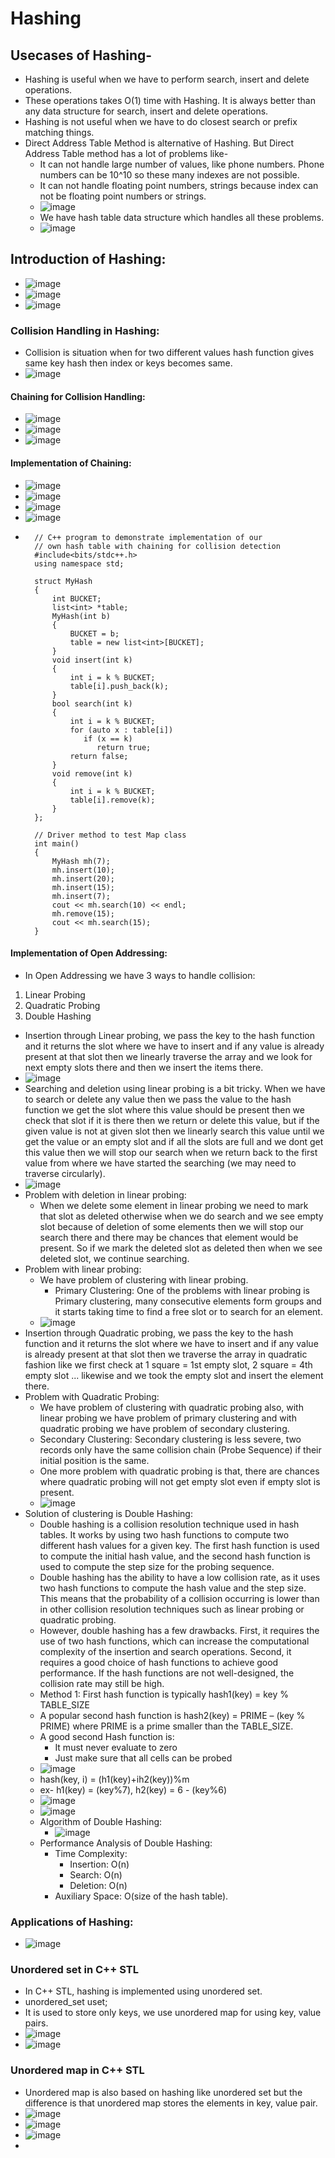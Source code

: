 # Hashing

## Usecases of Hashing-

- Hashing is useful when we have to perform search, insert and delete operations.
- These operations takes O(1) time with Hashing. It is always better than any data structure for search, insert and delete operations.
- Hashing is not useful when we have to do closest search or prefix matching things.
- Direct Address Table Method is alternative of Hashing. But Direct Address Table method has a lot of problems like-
  - It can not handle large number of values, like phone numbers. Phone numbers can be 10^10 so these many indexes are not possible.
  - It can not handle floating point numbers, strings because index can not be floating point numbers or strings.
  - ![image](https://github.com/shubham-156760530/DSA-Questions/assets/59314528/4d0a372f-457b-4c07-ac31-c95f011298ab)
  - We have hash table data structure which handles all these problems.
  - ![image](https://github.com/shubham-156760530/DSA-Questions/assets/59314528/948a9341-6629-43fa-8d5d-3e0a19d7b9e7)
## Introduction of Hashing:
  - ![image](https://github.com/shubham-156760530/DSA-Questions/assets/59314528/22fea65f-1042-4f40-8456-112a1a510c71)
  - ![image](https://github.com/shubham-156760530/DSA-Questions/assets/59314528/3e552b6a-4057-41c5-9ea6-98f1457d8549)
  - ![image](https://github.com/shubham-156760530/DSA-Questions/assets/59314528/aaf64e22-7c06-45a0-81a2-37968d41d28e)
### Collision Handling in Hashing:
  - Collision is situation when for two different values hash function gives same key hash then index or keys becomes same.
  - ![image](https://github.com/shubham-156760530/DSA-Questions/assets/59314528/7c0d318b-dc69-4b61-ae26-8a0a327f072e)
#### Chaining for Collision Handling:
  - ![image](https://github.com/shubham-156760530/DSA-Questions/assets/59314528/841ce21d-b077-4023-b301-68bd2554032b)
  - ![image](https://github.com/shubham-156760530/DSA-Questions/assets/59314528/a20b7eb2-6587-4989-81bc-61b081b93041)
  - ![image](https://github.com/shubham-156760530/DSA-Questions/assets/59314528/e4014230-9e9a-4905-8ff8-d4eb00f36653)
#### Implementation of Chaining:
  - ![image](https://github.com/shubham-156760530/DSA-Questions/assets/59314528/b36d78bc-5f41-4f2c-9fe0-d710cabe2e84)
  - ![image](https://github.com/shubham-156760530/DSA-Questions/assets/59314528/c6247958-a821-439e-9f4b-1ff22f16ac4f)
  - ![image](https://github.com/shubham-156760530/DSA-Questions/assets/59314528/97043738-e531-4219-945d-03e14b34adcc)
  - ![image](https://github.com/shubham-156760530/DSA-Questions/assets/59314528/0960efbf-0f7b-4f15-8d93-68f0ab4e5fc6)
  -       // C++ program to demonstrate implementation of our 
          // own hash table with chaining for collision detection 
          #include<bits/stdc++.h>
          using namespace std;
          
          struct MyHash
          {
              int BUCKET;
              list<int> *table;
              MyHash(int b)
              {
                  BUCKET = b;
                  table = new list<int>[BUCKET];
              }
              void insert(int k)
              {
                  int i = k % BUCKET;
                  table[i].push_back(k);
              }
              bool search(int k)
              {
                  int i = k % BUCKET;
                  for (auto x : table[i])
                     if (x == k)
                        return true;
                  return false;      
              }
              void remove(int k)
              {
                  int i = k % BUCKET;
                  table[i].remove(k);
              }
          };
          
          // Driver method to test Map class 
          int main() 
          { 
              MyHash mh(7);
              mh.insert(10);
              mh.insert(20);
              mh.insert(15);
              mh.insert(7);
              cout << mh.search(10) << endl;
              mh.remove(15);
              cout << mh.search(15);
          }

#### Implementation of Open Addressing:
  - In Open Addressing we have 3 ways to handle collision:
  1. Linear Probing
  2. Quadratic Probing
  3. Double Hashing
  - Insertion through Linear probing, we pass the key to the hash function and it returns the slot where we have to insert and if any value is already present at that slot then we linearly traverse the array and we look for next empty slots there and then we insert the items there.
  - ![image](https://github.com/shubham-156760530/DSA-Questions/assets/59314528/51456eb0-ab57-46d1-b1a8-2213afaaa893)
  - Searching and deletion using linear probing is a bit tricky. When we have to search or delete any value then we pass the value to the hash function we get the slot where this value should be present then we check that slot if it is there then we return or delete this value, but if the given value is not at given slot then we linearly search this value until we get the value or an empty slot and if all the slots are full and we dont get this value then we will stop our search when we return back to the first value from where we have started the searching (we may need to traverse circularly).
  - ![image](https://github.com/shubham-156760530/DSA-Questions/assets/59314528/a889c82d-90cf-464b-8924-b1d64c910820)
  - Problem with deletion in linear probing:
    - When we delete some element in linear probing we need to mark that slot as deleted otherwise when we do search and we see empty slot because of deletion of some elements then we will stop our search there and there may be chances that element would be present. So if we mark the deleted slot as deleted then when we see deleted slot, we continue searching.
  - Problem with linear probing:
    - We have problem of clustering with linear probing.
      - Primary Clustering: One of the problems with linear probing is Primary clustering, many consecutive elements form groups and it starts taking time to find a free slot or to search for an element.
    - ![image](https://github.com/shubham-156760530/DSA-Questions/assets/59314528/7c38539c-f2bc-4947-8f44-5ae29e18236e)
  - Insertion through Quadratic probing, we pass the key to the hash function and it returns the slot where we have to insert and if any value is already present at that slot then we traverse the array in quadratic fashion like we first check at 1 square = 1st empty slot, 2 square = 4th empty slot ... likewise and we took the empty slot and insert the element there.
  - Problem with Quadratic Probing:
    - We have problem of clustering with quadratic probing also, with linear probing we have problem of primary clustering and with quadratic probing we have problem of secondary clustering.
    - Secondary Clustering: Secondary clustering is less severe, two records only have the same collision chain (Probe Sequence) if their initial position is the same.
    - One more problem with quadratic probing is that, there are chances where quadratic probing will not get empty slot even if empty slot is present.
    - ![image](https://github.com/shubham-156760530/DSA-Questions/assets/59314528/749eb89f-a5cf-4b54-85cb-190622547016)
  - Solution of clustering is Double Hashing:
    - Double hashing is a collision resolution technique used in hash tables. It works by using two hash functions to compute two different hash values for a given key. The first hash function is used to compute the initial hash value, and the second hash function is used to compute the step size for the probing sequence.
    - Double hashing has the ability to have a low collision rate, as it uses two hash functions to compute the hash value and the step size. This means that the probability of a collision occurring is lower than in other collision resolution techniques such as linear probing or quadratic probing.
    - However, double hashing has a few drawbacks. First, it requires the use of two hash functions, which can increase the computational complexity of the insertion and search operations. Second, it requires a good choice of hash functions to achieve good performance. If the hash functions are not well-designed, the collision rate may still be high.
    - Method 1: First hash function is typically hash1(key) = key % TABLE_SIZE
    - A popular second hash function is hash2(key) = PRIME – (key % PRIME) where PRIME is a prime smaller than the TABLE_SIZE.
    - A good second Hash function is:
      - It must never evaluate to zero
      - Just make sure that all cells can be probed 
    - ![image](https://github.com/shubham-156760530/DSA-Questions/assets/59314528/7898ed8b-5034-47d5-9e94-bd719c6177f9)
    - hash(key, i) = (h1(key)+ih2(key))%m
    - ex- h1(key) = (key%7), h2(key) = 6 - (key%6)
    - ![image](https://github.com/shubham-156760530/DSA-Questions/assets/59314528/99574efc-c715-4a00-96a7-bdd0cfd272c8)
    - ![image](https://github.com/shubham-156760530/DSA-Questions/assets/59314528/ef46b974-0b47-437f-aaca-7e7e1783c514)
    - Algorithm of Double Hashing:
      - ![image](https://github.com/shubham-156760530/DSA-Questions/assets/59314528/2736a9c9-75f0-4b8a-a198-de6e0a5d3d0e)
    - Performance Analysis of Double Hashing: 
      - Time Complexity:
        - Insertion: O(n)
        - Search: O(n)
        - Deletion: O(n)
      - Auxiliary Space: O(size of the hash table).
### Applications of Hashing:
  - ![image](https://github.com/shubham-156760530/DSA-Questions/assets/59314528/a7298ad9-f7ea-4c75-a7d8-160866b67a01)

### Unordered set in C++ STL

- In C++ STL, hashing is implemented using unordered set.
- unordered_set<int> uset;
- It is used to store only keys, we use unordered map for using key, value pairs.
- ![image](https://github.com/shubham-156760530/DSA-Questions/assets/59314528/bb0f03e4-639c-4e61-9292-d71e59a69dc9)
- ![image](https://github.com/shubham-156760530/DSA-Questions/assets/59314528/ee3fd226-1b0a-4d64-a0f0-8f8ead8c728f)

### Unordered map in C++ STL

- Unordered map is also based on hashing like unordered set but the difference is that unordered map stores the elements in key, value pair.
- ![image](https://github.com/shubham-156760530/DSA-Questions/assets/59314528/d4550bb1-abcd-4e9c-b063-dac8a0f7e492)
- ![image](https://github.com/shubham-156760530/DSA-Questions/assets/59314528/7df1477d-72e1-4d71-b6de-51bb26795e5a)
- ![image](https://github.com/shubham-156760530/DSA-Questions/assets/59314528/fc2d4358-64ee-4eef-99df-361f435c5c6d)
- 




